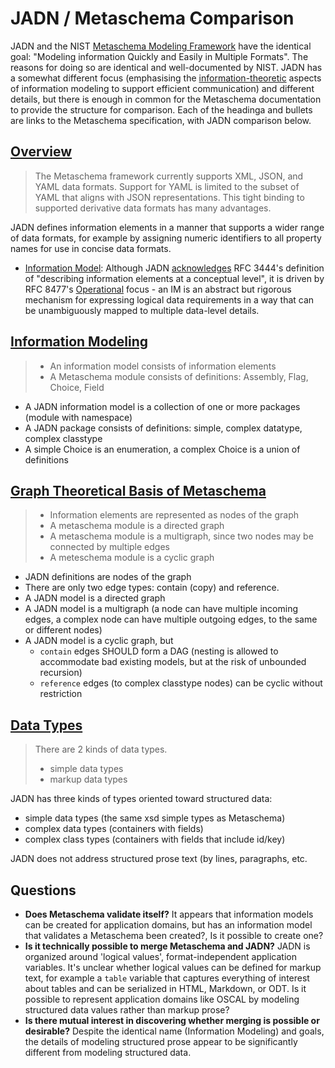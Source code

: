 # JADN / Metaschema Comparison

JADN and the NIST [Metaschema Modeling Framework](https://pages.nist.gov/metaschema/) have the identical goal:
"Modeling information Quickly and Easily in Multiple Formats".  The reasons for doing so are identical and
well-documented by NIST.  JADN has a somewhat different focus (emphasising the
[information-theoretic](https://en.wikipedia.org/wiki/Information_theory) aspects
of information modeling to support efficient communication) and different details, but there is
enough in common for the Metaschema documentation to provide the structure for comparison.
Each of the headinga and bullets are links to the Metaschema specification, with JADN comparison below.

## [Overview](https://pages.nist.gov/metaschema/specification/overview/)
> The Metaschema framework currently supports XML, JSON, and YAML data formats. Support for YAML is limited
> to the subset of YAML that aligns with JSON representations. 
> This tight binding to supported derivative data formats has many advantages.

JADN defines information elements in a manner that supports a wider range of data formats, for example by
assigning numeric identifiers to all property names for use in concise data formats.

* [Information Model](https://pages.nist.gov/metaschema/specification/glossary/#information-model): 
Although JADN
[acknowledges](https://github.com/oasis-tcs/openc2-jadn-im/blob/working/imjadn-v1.0-cn02.md#22-information-models-and-data-models)
RFC 3444's definition of "describing information elements at a conceptual level", it is driven by
RFC 8477's
[Operational](https://github.com/oasis-tcs/openc2-jadn-im/blob/working/imjadn-v1.0-cn02.md#112-the-information-modeling-gap)
focus - an IM is an abstract but rigorous mechanism for expressing logical data requirements in a way that can be
unambiguously mapped to multiple data-level details.

## [Information Modeling](https://pages.nist.gov/metaschema/specification/information-modeling/)
> * An information model consists of information elements
> * A Metaschema module consists of definitions: Assembly, Flag, Choice, Field

* A JADN information model is a collection of one or more packages (module with namespace)
* A JADN package consists of definitions: simple, complex datatype, complex classtype
* A simple Choice is an enumeration, a complex Choice is a union of definitions

## [Graph Theoretical Basis of Metaschema](https://pages.nist.gov/metaschema/specification/information-modeling/#graph-theoretical-basis-of-metaschema)
> * Information elements are represented as nodes of the graph
> * A metaschema module is a directed graph
> * A metaschema module is a multigraph, since two nodes may be connected by multiple edges
> * A meteschema module is a cyclic graph

* JADN definitions are nodes of the graph
* There are only two edge types: contain (copy) and reference.
* A JADN model is a directed graph
* A JADN model is a multigraph (a node can have multiple incoming edges,
a complex node can have multiple outgoing edges, to the same or different nodes)
* A JADN model is a cyclic graph, but
    * `contain` edges SHOULD form a DAG (nesting is allowed to accommodate bad existing models,
    but at the risk of unbounded recursion)
    * `reference` edges (to complex classtype nodes) can be cyclic without restriction

## [Data Types](https://pages.nist.gov/metaschema/specification/datatypes/)

> There are 2 kinds of data types.
> * simple data types
> * markup data types

JADN has three kinds of types oriented toward structured data:
* simple data types (the same xsd simple types as Metaschema)
* complex data types (containers with fields)
* complex class types (containers with fields that include id/key)

JADN does not address structured prose text (by lines, paragraphs, etc. 


## Questions
* **Does Metaschema validate itself?**  It appears that information models can be created for application domains,
but has an information model that validates a Metaschema been created?, Is it possible to create one?
* **Is it technically possible to merge Metaschema and JADN?** JADN is organized around 'logical values',
format-independent application variables.  It's unclear whether logical values can be defined for markup text,
for example a `table` variable that captures everything of interest about tables and can be serialized in
HTML, Markdown, or ODT.  Is it possible to represent application domains like OSCAL by modeling structured
data values rather than markup prose?
* **Is there mutual interest in discovering whether merging is possible or desirable?**
Despite the identical name (Information Modeling) and goals, the details of modeling structured
prose appear to be significantly different from modeling structured data.